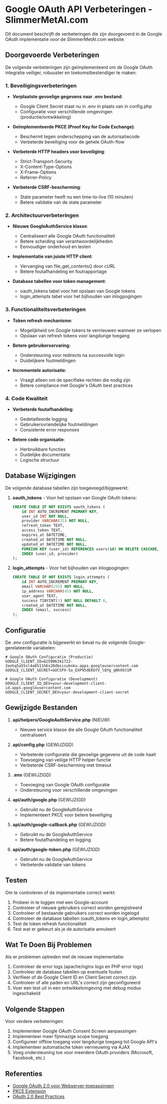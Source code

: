 # Google OAuth API Verbeteringen - SlimmerMetAI.com

Dit document beschrijft de verbeteringen die zijn doorgevoerd in de Google OAuth implementatie voor de SlimmerMetAI.com website.

## Doorgevoerde Verbeteringen

De volgende verbeteringen zijn geïmplementeerd om de Google OAuth integratie veiliger, robuuster en toekomstbestendiger te maken:

### 1. Beveiligingsverbeteringen

- **Verplaatste gevoelige gegevens naar .env bestand**:
  - Google Client Secret staat nu in .env in plaats van in config.php
  - Configuratie voor verschillende omgevingen (productie/ontwikkeling)

- **Geïmplementeerde PKCE (Proof Key for Code Exchange)**:
  - Beschermt tegen onderschepping van de autorisatiecode
  - Verbeterde beveiliging voor de gehele OAuth-flow

- **Verbeterde HTTP headers voor beveiliging**:
  - Strict-Transport-Security
  - X-Content-Type-Options
  - X-Frame-Options
  - Referrer-Policy

- **Verbeterde CSRF-bescherming**:
  - State parameter heeft nu een time-to-live (10 minuten)
  - Betere validatie van de state parameter

### 2. Architectuurverbeteringen

- **Nieuwe GoogleAuthService klasse**:
  - Centraliseert alle Google OAuth functionaliteit
  - Betere scheiding van verantwoordelijkheden
  - Eenvoudiger onderhoud en testen

- **Implementatie van juiste HTTP client**:
  - Vervanging van file_get_contents() door cURL
  - Betere foutafhandeling en foutrapportage

- **Database tabellen voor token management**:
  - oauth_tokens tabel voor het opslaan van Google tokens
  - login_attempts tabel voor het bijhouden van inlogpogingen

### 3. Functionaliteitsverbeteringen

- **Token refresh mechanisme**:
  - Mogelijkheid om Google tokens te vernieuwen wanneer ze verlopen
  - Opslaan van refresh tokens voor langdurige toegang

- **Betere gebruikerservaring**:
  - Ondersteuning voor redirects na succesvolle login
  - Duidelijkere foutmeldingen

- **Incrementele autorisatie**:
  - Vraagt alleen om de specifieke rechten die nodig zijn
  - Betere compliance met Google's OAuth best practices

### 4. Code Kwaliteit

- **Verbeterde foutafhandeling**:
  - Gedetailleerde logging
  - Gebruikersvriendelijke foutmeldingen
  - Consistente error responses

- **Betere code organisatie**:
  - Herbruikbare functies
  - Duidelijke documentatie
  - Logische structuur

## Database Wijzigingen

De volgende database tabellen zijn toegevoegd/bijgewerkt:

1. **oauth_tokens** - Voor het opslaan van Google OAuth tokens:
   ```sql
   CREATE TABLE IF NOT EXISTS oauth_tokens (
       id INT AUTO_INCREMENT PRIMARY KEY,
       user_id INT NOT NULL,
       provider VARCHAR(32) NOT NULL,
       refresh_token TEXT,
       access_token TEXT,
       expires_at DATETIME,
       created_at DATETIME NOT NULL,
       updated_at DATETIME NOT NULL,
       FOREIGN KEY (user_id) REFERENCES users(id) ON DELETE CASCADE,
       INDEX (user_id, provider)
   );
   ```

2. **login_attempts** - Voor het bijhouden van inlogpogingen:
   ```sql
   CREATE TABLE IF NOT EXISTS login_attempts (
       id INT AUTO_INCREMENT PRIMARY KEY,
       email VARCHAR(255) NOT NULL,
       ip_address VARCHAR(45) NOT NULL,
       user_agent TEXT,
       success TINYINT(1) NOT NULL DEFAULT 0,
       created_at DATETIME NOT NULL,
       INDEX (email, success)
   );
   ```

## Configuratie

De .env configuratie is bijgewerkt en bevat nu de volgende Google-gerelateerde variabelen:

```
# Google OAuth Configuratie (Productie)
GOOGLE_CLIENT_ID=625906341722-2eohq5a55sl4a8511h6s20dbsicuknku.apps.googleusercontent.com
GOOGLE_CLIENT_SECRET=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

# Google OAuth Configuratie (Development)
GOOGLE_CLIENT_ID_DEV=your-development-client-id.apps.googleusercontent.com
GOOGLE_CLIENT_SECRET_DEV=your-development-client-secret
```

## Gewijzigde Bestanden

1. **api/helpers/GoogleAuthService.php** (NIEUW)
   - Nieuwe service klasse die alle Google OAuth functionaliteit centraliseert

2. **api/config.php** (GEWIJZIGD)
   - Verbeterde configuratie die gevoelige gegevens uit de code haalt
   - Toevoeging van veilige HTTP helper functie
   - Verbeterde CSRF-bescherming met timeout

3. **.env** (GEWIJZIGD)
   - Toevoeging van Google OAuth configuratie
   - Ondersteuning voor verschillende omgevingen

4. **api/auth/google.php** (GEWIJZIGD)
   - Gebruikt nu de GoogleAuthService
   - Implementeert PKCE voor betere beveiliging

5. **api/auth/google-callback.php** (GEWIJZIGD)
   - Gebruikt nu de GoogleAuthService
   - Betere foutafhandeling en logging

6. **api/auth/google-token.php** (GEWIJZIGD)
   - Gebruikt nu de GoogleAuthService
   - Verbeterde validatie van tokens

## Testen

Om te controleren of de implementatie correct werkt:

1. Probeer in te loggen met een Google-account
2. Controleer of nieuwe gebruikers correct worden geregistreerd
3. Controleer of bestaande gebruikers correct worden ingelogd
4. Controleer de database tabellen (oauth_tokens en login_attempts)
5. Test de token refresh functionaliteit
6. Test wat er gebeurt als je de autorisatie annuleert

## Wat Te Doen Bij Problemen

Als er problemen optreden met de nieuwe implementatie:

1. Controleer de error logs (apache/nginx logs en PHP error logs)
2. Controleer de database tabellen op eventuele fouten
3. Verifieer of de Google Client ID en Client Secret correct zijn
4. Controleer of alle paden en URL's correct zijn geconfigureerd
5. Voer een test uit in een ontwikkelomgeving met debug modus ingeschakeld

## Volgende Stappen

Voor verdere verbeteringen:

1. Implementeer Google OAuth Consent Screen aanpassingen
2. Implementeer meer fijnmazige scope toegang
3. Configureer offline toegang voor langdurige toegang tot Google API's
4. Implementeer automatische token vernieuwing via AJAX
5. Voeg ondersteuning toe voor meerdere OAuth providers (Microsoft, Facebook, etc.)

## Referenties

- [Google OAuth 2.0 voor Webserver-toepassingen](https://developers.google.com/identity/protocols/oauth2/web-server)
- [PKCE Extension](https://datatracker.ietf.org/doc/html/rfc7636)
- [OAuth 2.0 Best Practices](https://developers.google.com/identity/protocols/oauth2/resources/best-practices)
